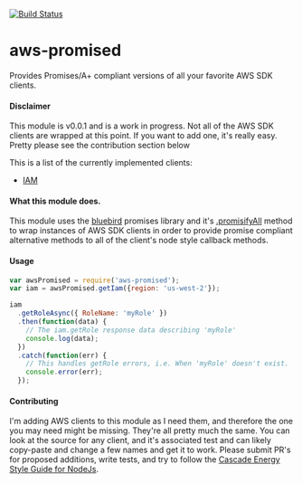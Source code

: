 [![Build Status](https://travis-ci.org/nackjicholson/aws-promised.svg)](https://travis-ci.org/nackjicholson/aws-promised)

# aws-promised

Provides Promises/A+ compliant versions of all your favorite AWS SDK clients.

#### Disclaimer

This module is v0.0.1 and is a work in progress. Not all of the AWS SDK clients are wrapped
at this point. If you want to add one, it's really easy. Pretty please see the contribution section below
 
This is a list of the currently implemented clients:

- [IAM](http://docs.aws.amazon.com/AWSJavaScriptSDK/latest/AWS/IAM.html)

#### What this module does.

This module uses the [bluebird](https://github.com/petkaantonov/bluebird) promises library and it's
[.promisifyAll](https://github.com/petkaantonov/bluebird/blob/master/API.md#promisepromisifyallobject-target--object-options---object)
method to wrap instances of AWS SDK clients in order to provide promise compliant alternative
methods to all of the client's node style callback methods.

#### Usage

```javascript
var awsPromised = require('aws-promised');
var iam = awsPromised.getIam({region: 'us-west-2'});

iam
  .getRoleAsync({ RoleName: 'myRole' })
  .then(function(data) { 
    // The iam.getRole response data describing 'myRole'
    console.log(data);
  })
  .catch(function(err) {
    // This handles getRole errors, i.e. When 'myRole' doesn't exist.
    console.error(err);
  });
```

#### Contributing

I'm adding AWS clients to this module as I need them, and therefore the one you may need might be missing.
They're all pretty much the same. You can look at the source for any client, and it's associated test and can likely
copy-paste and change a few names and get it to work. Please submit PR's for proposed additions, write tests, and try to
follow the [Cascade Energy Style Guide for NodeJs](https://github.com/CascadeEnergy/node-style-guide).
